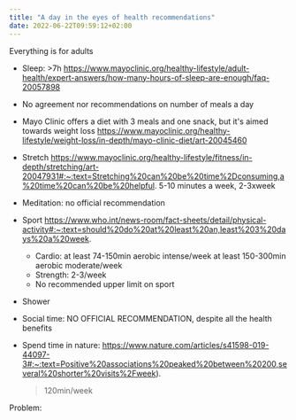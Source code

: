 ```yaml
---
title: "A day in the eyes of health recommendations"
date: 2022-06-22T09:59:12+02:00
---
```


Everything is for adults

- Sleep: >7h https://www.mayoclinic.org/healthy-lifestyle/adult-health/expert-answers/how-many-hours-of-sleep-are-enough/faq-20057898
- No agreement nor recommendations on number of meals a day
- Mayo Clinic offers a diet with 3 meals and one snack, but it's aimed towards weight loss https://www.mayoclinic.org/healthy-lifestyle/weight-loss/in-depth/mayo-clinic-diet/art-20045460
- Stretch https://www.mayoclinic.org/healthy-lifestyle/fitness/in-depth/stretching/art-20047931#:~:text=Stretching%20can%20be%20time%2Dconsuming,a%20time%20can%20be%20helpful.
  5-10 minutes a week, 2-3xweek
- Meditation: no official recommendation

- Sport https://www.who.int/news-room/fact-sheets/detail/physical-activity#:~:text=should%20do%20at%20least%20an,least%203%20days%20a%20week.
  - Cardio:
    at least 74-150min aerobic intense/week
    at least 150-300min aerobic moderate/week
  - Strength: 2-3/week
  - No recommended upper limit on sport
- Shower
- Social time: NO OFFICIAL RECOMMENDATION, despite all the health benefits
- Spend time in nature: https://www.nature.com/articles/s41598-019-44097-3#:~:text=Positive%20associations%20peaked%20between%20200,several%20shorter%20visits%2Fweek).
  > 120min/week

Problem:

